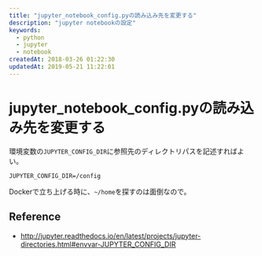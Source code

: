 ```yaml
---
title: "jupyter_notebook_config.pyの読み込み先を変更する"
description: "jupyter notebookの設定"
keywords:
  - python
  - jupyter
  - notebook
createdAt: 2018-03-26 01:22:30
updatedAt: 2019-05-21 11:22:01
---
```


# jupyter_notebook_config.pyの読み込み先を変更する

環境変数の`JUPYTER_CONFIG_DIR`に参照先のディレクトリパスを記述すればよい。

```
JUPYTER_CONFIG_DIR=/config
```

Dockerで立ち上げる時に、`~/home`を探すのは面倒なので。

## Reference

- http://jupyter.readthedocs.io/en/latest/projects/jupyter-directories.html#envvar-JUPYTER_CONFIG_DIR
